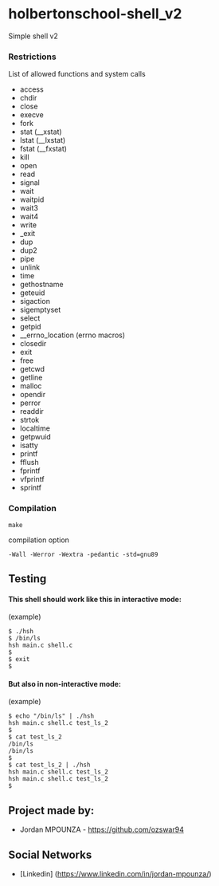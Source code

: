# holbertonschool-shell_v2
Simple shell v2


### Restrictions
List of allowed functions and system calls

- access
- chdir
- close
- execve
- fork
- stat (__xstat)
- lstat (__lxstat)
- fstat (__fxstat)
- kill
- open
- read
- signal
- wait
- waitpid
- wait3
- wait4
- write
- _exit
- dup
- dup2
- pipe
- unlink
- time
- gethostname
- geteuid
- sigaction
- sigemptyset
- select
- getpid
- __errno_location (errno macros)
- closedir
- exit
- free
- getcwd
- getline
- malloc
- opendir
- perror
- readdir
- strtok
- localtime
- getpwuid
- isatty
- printf
- fflush
- fprintf
- vfprintf
- sprintf

### Compilation
```
make
```
compilation option
```
-Wall -Werror -Wextra -pedantic -std=gnu89
```

## Testing
#### This shell should work like this in interactive mode:
(example)
```
$ ./hsh
$ /bin/ls
hsh main.c shell.c
$
$ exit
$
```

#### But also in non-interactive mode:
(example)
```
$ echo "/bin/ls" | ./hsh
hsh main.c shell.c test_ls_2
$
$ cat test_ls_2
/bin/ls
/bin/ls
$
$ cat test_ls_2 | ./hsh
hsh main.c shell.c test_ls_2
hsh main.c shell.c test_ls_2
$
```

## Project made by:

- Jordan MPOUNZA - https://github.com/ozswar94

## Social Networks
- [Linkedin] (https://www.linkedin.com/in/jordan-mpounza/)